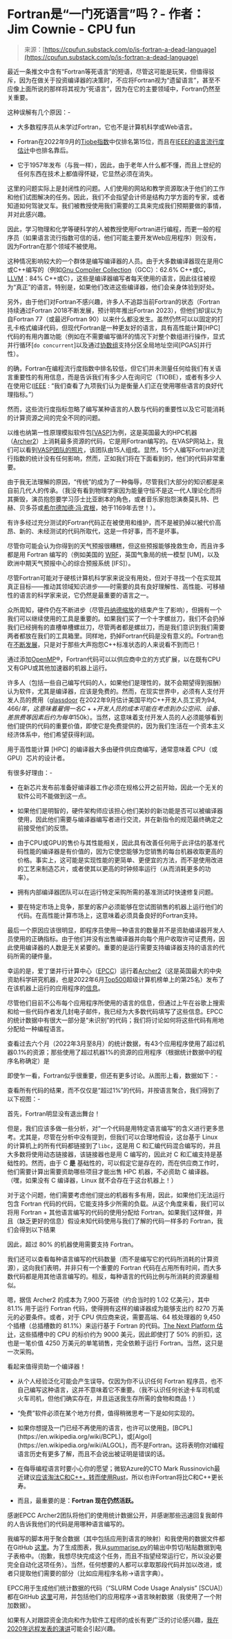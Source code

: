 <!--yml

category: 未分类

日期：2024-05-27 14:43:49

-->

# Fortran是“一门死语言”吗？- 作者：Jim Cownie - CPU fun

> 来源：[https://cpufun.substack.com/p/is-fortran-a-dead-language](https://cpufun.substack.com/p/is-fortran-a-dead-language)

最近一条推文中含有“Fortran等死语言”的短语，尽管这可能是玩笑，但值得驳斥，因为在做关于投资编译器的决策时，不应将Fortran视为“遗留语言”，甚至不应像上面所说的那样将其视为“死语言”，因为在它的主要领域中，Fortran仍然至关重要。

这种误解有几个原因：-

+   大多数程序员从未学过Fortran，它也不是计算机科学或Web语言。

+   Fortran在2022年9月的[Tiobe指数](https://www.tiobe.com/tiobe-index/)中仅排名第15位，而且在[IEEE的语言流行度估计](https://spectrum.ieee.org/top-programming-languages-2022)中也排名靠后。

+   它于1957年发布（与我一样），因此，由于老年人什么都不懂，而且上世纪的任何东西在技术上都值得怀疑，它显然必须在消失。

这里的问题实际上是封闭性的问题。人们使用的网站和教学资源取决于他们的工作和他们试图解决的任务。因此，我们不会指望会计师是结构力学方面的专家，或者知道如何驾驶叉车。我们被教授使用我们需要的工具来完成我们预期要做的事情，并对此感兴趣。

因此，学习物理和化学等硬科学的人被教授使用Fortran进行编程，而更一般的程序员（如果语言流行指数可信的话，他们可能主要开发Web应用程序）则没有，因为Fortran在那个领域不被使用。

这种情况影响较大的一个群体是编写编译器的人员。由于大多数编译器现在是用C或C++编写的（例如[Gnu Compiler Collection](https://github.com/gcc-mirror/gcc)（GCC）：62.6% C++或C，[LLVM](https://llvm.org/)：84% C++或C），这些是编译器编写者每天使用的语言，因此往往被视为“真正”的语言。特别是，如果他们改进这些编译器，他们会亲身体验到好处。

另外，由于他们对Fortran不感兴趣，许多人不追踪当前Fortran的状态（Fortran持续通过Fortran 2018不断发展，预计明年推出Fortran 2023），但他们却误以为自Fortran 77（或最迟Fortran 90）以来什么都没发生。虽然仍然可以以固定的打孔卡格式编译代码，但现代Fortran是一种更友好的语言，具有高性能计算[HPC]代码的有用内置功能（例如在不需要编写循环的情况下对整个数组进行操作，显式并行循环[`do concurrent`]以及通过[协数组](https://www.nag.com/nagware/np/r62_doc/nag_f2008.html#AUTOTOC_3_3:~:text=3.3-,Coarrays,-Coarrays%20are%20variables)支持分区全局地址空间[PGAS]并行性）。

的确，Fortran在编程流行度指数中排名较低，但它们并未测量任何给我们有关语言重要性的有用信息，而是告诉我们有多少人在询问它（TIOBE），或者有多少人在使用它([IEEE](https://spectrum.ieee.org/top-programming-languages-2022#:~:text=we%20look%20at%20nine%20metrics%20that%20we%20think) : “我们查看了九项我们认为是衡量人们正在使用哪些语言的良好代理指标。”）

然而，这些流行度指标忽略了编写某种语言的人数与代码的重要性以及它可能消耗的计算资源之间的完全不同的问题。

以维也纳第一性原理模拟软件包[[VASP](https://www.vasp.at/)]为例，这是英国最大的HPC机器（[Archer2](https://www.archer2.ac.uk/)）上消耗最多资源的代码，它是用Fortran编写的。在VASP网站上，我们可以看到[VASP团队的照片](https://www.vasp.at/info/team/)，该团队由15人组成。显然，15个人编写Fortran对流行指数的统计没有任何影响，然而，正如我们将在下面看到的，他们的代码非常重要。

由于我无法理解的原因，“传统”的成为了一种侮辱，尽管我们大部分的知识都是来自前几代人的传承。（我没有看到物理学家因为能量守恒不是这一代人理论化而将其撕毁，演员抱怨要学习莎士比亚剧本的角色，或者音乐家抱怨演奏莫扎特、巴赫、贝多芬或[希尔德加德·冯·宾根](https://en.wikipedia.org/wiki/Hildegard_of_Bingen)，她于1169年去世！）。

有许多经过充分测试的Fortran代码正在被使用和维护，而不是被扔掉以被代价高昂、新的、未经测试的代码所取代，这是一件好事，而不是坏事。

尽管你可能会认为你得到的天气预报很糟糕，但这些预报能够挽救生命，而且许多都是用 Fortran 编写的（例如美国的 [WRF](https://github.com/wrf-model/WRF)，英国气象局的统一模型 [UM]，以及欧洲中期天气预报中心的综合预报系统 [IFS]）。

尽管Fortran可能对于硬核计算机科学家来说没有用处，但对于寻找一个在实现其真正目标——推动其领域知识进步——时需要的具有良好理解性、高性能、可移植性的语言的科学家来说，它仍然是最重要的语言之一。

众所周知，硬件仍在不断进步（尽管[丹纳德缩放](https://en.wikipedia.org/wiki/Dennard_scaling)的结束产生了影响），但拥有一个我们可以继续使用的工具是重要的。如果我们买了一个十字螺丝刀，我们不会扔掉我们已经拥有的直槽单槽螺丝刀，尽管两者都是螺丝刀，而是我们意识到我们需要两者都放在我们的工具箱里。同样地，扔掉Fortran代码是没有意义的。Fortran也在[不断发展](https://wg5-fortran.org/)，只是对于那些大声抱怨C++标准状态的人来说看不到而已！

通过添加[OpenMP](https://openmp.org)®，Fortran代码可以以供应商中立的方式扩展，以在既有CPU又有GPU或其他加速器的机器上运行。

许多人（包括一些自己编写代码的人，如果他们是理性的，就不会期望得到报酬）认为软件，尤其是编译器，应该是免费的。然而，在现实世界中，必须有人支付开发人员的费用（[glassdoor](https://www.glassdoor.co.uk/Salaries/us-c-developer-salary-SRCH_IL.0,2_IN1_KO3,14.htm?countryRedirect=true) 在2022年9月估计美国平均C++开发人员工资为$94,466/年，这意味着雇佣一名C++开发人员的成本可能在考虑到办公空间、设备、差旅费等因素后约为每年$150k）。当然，这意味着支付开发人员的人必须能够看到他们提供的代码的重要价值，即使它是免费提供的，因为我们生活在一个资本主义经济体系中，他们希望获得利润。

用于高性能计算 [HPC] 的编译器大多由硬件供应商编写，通常意味着 CPU（或 GPU）芯片的设计者。

有很多好理由：-

+   在新芯片发布前准备好编译器工作必须在规格公开之前开始，因此一个无关的软件公司不能做到这一点。

+   如果他们是明智的，硬件架构师应该担心他们美妙的新功能是否可以被编译器使用，因此他们需要与编译器编写者进行交流，并在新指令的规范最终确定之前接受他们的反馈。

+   由于CPU或GPU的售价与其性能相关，因此具有改善任何用于此评估的基准代码性能的编译器是有价值的，因为它使您能够为您销售的每台机器收取更高的价格。事实上，这可能是实现性能的更简单、更便宜的方法，而不是使用改进的工艺来制造芯片，或者使其以更高的时钟频率运行（从而消耗更多的功率）。

+   拥有内部编译器团队可以在运行特定采购所需的基准测试时快速修复问题。

+   要在特定市场上竞争，那里的客户必须能够在您试图销售的机器上运行他们的代码。在高性能计算市场上，这意味着必须具备良好的Fortran支持。

最后一个原因应该很明显，即程序员使用一种语言的数量并不是资助编译器开发人员使用的正确指标。由于他们并没有出售编译器并向每个用户收取许可证费用，因此使用编译器的人数是无关紧要的。重要的是运行需要支持编译器支持的语言的代码所需的硬件量。

幸运的是，爱丁堡并行计算中心（[EPCC](https://www.epcc.ed.ac.uk/)）运行着[Archer2](https://www.archer2.ac.uk/)（这是英国最大的中央资助科学研究机器，也是2022年6月[Top500](https://www.top500.org/system/180036/)超级计算机榜单上的第25名）发布了在该机器上运行的应用程序的[信息](https://www.archer2.ac.uk/support-access/status.html#:~:text=0.0-,Historical%20usage%20data,-Period)。

尽管他们目前不公布每个应用程序所使用的语言的信息，但通过上午在谷歌上搜索和给一些代码作者发几封电子邮件，我已经为大多数代码填写了这些信息。EPCC的统计数据中有很大一部分是“未识别”的代码；我们将讨论如何将这些代码有用地分配给一种编程语言。

查看过去六个月（2022年3月至8月）的统计数据，有43个应用程序使用了超过机器0.1%的资源；那些使用了超过机器1%的资源的应用程序（根据统计数据中的程序名称确定）是

即使乍一看，Fortran似乎很重要，但还有更多讨论。从图形上看，数据如下：-

查看所有代码的结果，而不仅仅是“超过1%”的代码，并按语言聚合，我们得到了以下视图：-

首先，Fortran明显没有退出舞台！

但是，我们应该多做一些分析，对“一个代码是用特定语言编写”的含义进行更多思考。尤其是，尽管在分析中没有提到，但我们可以合理地假设，这台基于 Linux 的计算机上的所有代码都链接到了`libc`，这是用 C 和汇编代码混合编写的，并且大多数将使用动态链接器，该链接器也是用 C 编写的，因此对 C 和汇编支持是基础性的。然而，由于 C **是** 基础性的，可以假定它是存在的，而在供应商工作时，他们需要计算出需要资助哪些项目才能出售 HPC 机器，不必资助 C 编译器。（嘿，如果没有 C 编译器，Linux 就不会存在于这台机器上！）

对于这个问题，他们需要考虑他们提出的机器有多有用，因此，如果他们无法运行包含 Fortran 代码的代码，它能支持多少所需的负载。从这个角度来看，我们可以将用 Fortran + 其他语言编写的代码的使用分配给 Fortran。如果我们这样做，并且（缺乏更好的信息）假设未知代码使用与我们了解的代码一样多的 Fortran，我们会得到以下结果

因此，超过 80% 的机器使用需要支持 Fortran。

我们还可以查看每种语言编写的代码数量（而不是编写它的代码所消耗的计算资源），这向我们表明，并非只有一个重要的 Fortran 代码在占用所有时间，而大多数代码都是用其他语言编写的。相反，每种语言的代码比例与所消耗的资源量相似。

嗯，据信 Archer2 的成本为 7,900 万英镑（约合当时的 1.02 亿美元），其中 81.1% 用于运行 Fortran 代码，使得拥有这样的编译器成为能够支出约 8270 万美元的必要条件。或者，对于 CPU 供应商来说，需要高端、64 核处理器的 9,450 个插槽（总插槽数的 81.1%）来运行基于 Fortran 的代码。[The Next Platform 估计](https://www.nextplatform.com/2019/09/18/amd-revs-up-hpc-variant-as-rome-chips-ramp/#:~:text=Our%20guess%20is%20that%20list%20price%20is%20around%20%249%2C000%20each%20for%20the%20Epyc%207H12)，这些插槽中的 CPU 的标价约为 9000 美元，因此即使打了 50% 的折扣，这也是一笔价值 4250 万美元的单笔销售，完全依赖于运行 Fortran。当然，这只是一次采购。

看起来值得资助一个编译器！

+   从个人经验泛化可能会产生误导。仅因为你不认识任何 Fortran 程序员，也不自己编写这种语言，这并不意味着它不重要。（我不认识任何长途卡车司机或火车司机，但他们确实存在，并且运送我生存所需的食物和商品！）

+   “免费”软件必须在某个地方付费，值得稍微思考一下是如何实现的。

+   如果你想提及一门已经不再使用的语言，也许可以使用[B](https://en.wikipedia.org/wiki/B_(programming_language))，[BCPL](https://en.wikipedia.org/wiki/BCPL)，或[Algol](https://en.wikipedia.org/wiki/ALGOL)，而不是Fortran。这将表明你对编程语言历史有更多了解，而且不会说出被证明是错误的话。

+   在侮辱编程语言时要小心你的愿望；微软Azure的CTO Mark Russinovich最近建议[应该淘汰C和C++，转而使用Rust](https://twitter.com/markrussinovich/status/1571995117233504257)，所以也许Fortran将比C和C++更长寿。

+   而且，最重要的是：**Fortran 现在仍然活跃。**

感谢EPCC Archer2团队将他们的使用统计数据公开，并感谢那些迅速回复我邮件的人告诉我他们的代码是用哪种语言编写的。

我编写的脚本用于聚合数据（其中包括应用到语言的映射）和我使用的数据文件都在GitHub [这里](https://github.com/JimCownie/CpuFun/tree/main/Archer2Stats)。为了生成图表，我从[summarise.py](https://github.com/JimCownie/CpuFun/blob/main/Archer2Stats/summarise.py)的输出中剪切/粘贴数据到电子表格中。（抱歉，我想尽快完成这个任务，而且不指望经常运行它，所以没必要完全自动化这项任务）。当然，任何想要的人都可以拿取那段代码并加以改进，或者只提取他们需要的部分（比如应用程序名称→语言字典）。

EPCC用于生成他们统计数据的代码（“SLURM Code Usage Analysis” [SCUA]）都在GitHub [这里](https://github.com/ARCHER2-HPC/usage-analysis)可用，并包括他们的应用程序→语言映射数据（我使用了一个附加数据）。

如果有人对跟踪资金流向和作为软件工程师的成长有更广泛的讨论感兴趣，[我在2020年远程发表的演讲](https://www.ucl.ac.uk/research-it-services/sites/research_it_services/files/socials-20200715-cownie.pdf)可能会引起兴趣。
